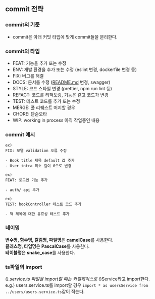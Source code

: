 ## commit 전략

### commit의 기준

- commit은 아래 커밋 타입에 맞게 commit들을 분리한다.

### commit의 타입

- FEAT: 기능을 추가 또는 수정
- ENV: 개발 환경을 추가 또는 수정 (eslint 변경, dockerfile 변경 등)
- FIX: 버그를 해결
- DOCS: 문서를 수정 ([README.md](http://readme.md/) 변경, swagger)
- STYLE: 코드 스타일 변경 (prettier, npm run lint 등)
- REFACT: 코드를 리팩토링, 기능은 같고 코드가 변경
- TEST: 테스트 코드를 추가 또는 수정
- MERGE: 풀 리퀘스트 머지할 경우
- CHORE: 단순오타
- WIP: working in process 아직 작업중인 내용

### commit 예시

```
ex)
FIX: 모델 validation 오류 수정

- Book title 제목 default 값 추가
- User intra 최소 길이 0으로 변경

ex)
FEAT: 로그인 기능 추가

- auth/ api 추가

ex)
TEST: bookController 테스트 코드 추가 

- 책 제목에 대한 유효성 테스트 추가
```

### 네이밍
**변수명, 함수명, 칼럼명, 파일명**은 **camelCase**를 사용한다.  
**클래스명, 타입명**은 **PascalCase**를 사용한다.  
**테이블명**은 **snake_case**를 사용한다.  

### ts파일의 import
(*).service.ts 파일을 import할 때는 카멜케이스로 (*)Service라고 import한다.  
e.g.) users.service.ts를 import할 경우 `import * as usersService from ../users/users.service.ts`같이 적는다.
